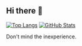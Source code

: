 ## Hi there 👋
<!-- GitHub Stats Card -->
[![Top Langs](https://github-readme-stats-mu-five-18.vercel.app/api/top-langs/?username=Ryukagu08&layout=donut&theme=aura)](https://github.com/anuraghazra/github-readme-stats) 
[![GitHub Stats](https://github-readme-stats-mu-five-18.vercel.app/api?username=Ryukagu08&theme=aura&hide_rank=true)](https://github.com/anuraghazra/github-readme-stats)

Don't mind the inexperience.
<!--
**Ryukagu08/Ryukagu08** is a ✨ _special_ ✨ repository because its `README.md` (this file) appears on your GitHub profile.

Here are some ideas to get you started:

- 🔭 I’m currently working on ...
- 🌱 I’m currently learning ...
- 👯 I’m looking to collaborate on ...
- 🤔 I’m looking for help with ...
- 💬 Ask me about ...
- 📫 How to reach me: ...
- 😄 Pronouns: ...
- ⚡ Fun fact: ...
-->
